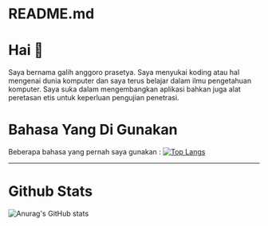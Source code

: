 # README.md

# Hai 👋
Saya bernama galih anggoro prasetya. Saya menyukai koding atau hal mengenai dunia komputer dan saya terus belajar dalam ilmu pengetahuan komputer. Saya suka dalam mengembangkan aplikasi bahkan juga alat peretasan etis untuk keperluan pengujian penetrasi.

# Bahasa Yang Di Gunakan
Beberapa bahasa yang pernah saya gunakan :
[![Top Langs](https://github-readme-stats.vercel.app/api/top-langs/?username=galihap76&langs_count=8&theme=white)](https://github.com/anuraghazra/github-readme-stats)

---
# Github Stats
![Anurag's GitHub stats](https://github-readme-stats.vercel.app/api?username=galihap76&show_icons=true&theme=white)
